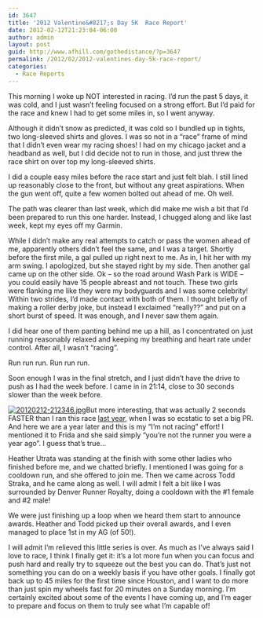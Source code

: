 ```yaml
---
id: 3647
title: '2012 Valentine&#8217;s Day 5K  Race Report'
date: 2012-02-12T21:23:04-06:00
author: admin
layout: post
guid: http://www.afhill.com/gothedistance/?p=3647
permalink: /2012/02/2012-valentines-day-5k-race-report/
categories:
  - Race Reports
---
```

This morning I woke up NOT interested in racing. I&#8217;d run the past 5 days, it was cold, and I just wasn&#8217;t feeling focused on a strong effort. But I&#8217;d paid for the race and knew I had to get some miles in, so I went anyway. 

Although it didn&#8217;t snow as predicted, it was cold so I bundled up in tights, two long-sleeved shirts and gloves. I was so not in a &#8220;race&#8221; frame of mind that I didn&#8217;t even wear my racing shoes! I had on my chicago jacket and a headband as well, but I did decide not to run in those, and just threw the race shirt on over top my long-sleeved shirts. 

I did a couple easy miles before the race start and just felt blah. I still lined up reasonably close to the front, but without any great aspirations. When the gun went off, quite a few women bolted out ahead of me. Oh well. 

The path was clearer than last week, which did make me wish a bit that I&#8217;d been prepared to run this one harder. Instead, I chugged along and like last week, kept my eyes off my Garmin. 

While I didn&#8217;t make any real attempts to catch or pass the women ahead of me, apparently others didn&#8217;t feel the same, and I was a target. Shortly before the first mile, a gal pulled up right next to me. As in, I hit her with my arm swing. I apologized, but she stayed right by my side. Then another gal came up on the other side. Ok &#8211; so the road around Wash Park is WIDE &#8211; you could easily have 15 people abreast and not touch. These two girls were flanking me like they were my bodyguards and I was some celebrity! Within two strides, I&#8217;d made contact with both of them. I thought briefly of making a roller derby joke, but instead I exclaimed &#8220;really??&#8221; and put on a short burst of speed. It was enough, and I never saw them again. 

I did hear one of them panting behind me up a hill, as I concentrated on just running reasonably relaxed and keeping my breathing and heart rate under control. After all, I wasn&#8217;t &#8220;racing&#8221;.

Run run run. Run run run.

Soon enough I was in the final stretch, and I just didn&#8217;t have the drive to push as I had the week before. I came in in 21:14, close to 30 seconds slower than the week before. 

[<img src="http://www.afhill.com/gothedistance/wp-content/uploads/2012/02/20120212-212346.jpg" alt="20120212-212346.jpg" class="alignright size-full" />](http://www.afhill.com/gothedistance/wp-content/uploads/2012/02/20120212-212346.jpg)But more interesting, that was actually 2 seconds FASTER than I ran this race [last year](http://www.afhill.com/gothedistance/2011/02/valentines-day-5k-race-report/), when I was so ecstatic to set a big PR. And here we are a year later and this is my &#8220;I&#8217;m not racing&#8221; effort! I mentioned it to Frida and she said simply &#8220;you&#8217;re not the runner you were a year ago&#8221;. I guess that&#8217;s true&#8230;

Heather Utrata was standing at the finish with some other ladies who finished before me, and we chatted briefly. I mentioned I was going for a cooldown run, and she offered to join me. Then we came across Todd Straka, and he came along as well. I will admit I felt a bit like I was surrounded by Denver Runner Royalty, doing a cooldown with the #1 female and #2 male! 

We were just finishing up a loop when we heard them start to announce awards. Heather and Todd picked up their overall awards, and I even managed to place 1st in my AG (of 50!). 

I will admit I&#8217;m relieved this little series is over. As much as I&#8217;ve always said I love to race, I think I finally get it: it&#8217;s a lot more fun when you can focus and push hard and really try to squeeze out the best you can do. That&#8217;s just not something you can do on a weekly basis if you have other goals. I finally got back up to 45 miles for the first time since Houston, and I want to do more than just spin my wheels fast for 20 minutes on a Sunday morning. I&#8217;m certainly excited about some of the events I have coming up, and I&#8217;m eager to prepare and focus on them to truly see what I&#8217;m capable of!